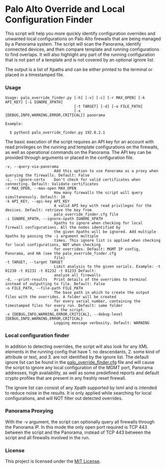 # Palo Alto Override and Local Configuration Finder

This script will help you more quickly identify configuration overrides and unwanted local configurations on Palo Alto firewalls that are being managed by a Panorama system. The script will scan the Panorama, identify connected devices, and then compare template and running configurations to find overlaps. It will also highlight any part of the running configuration that is not part of a template and is not covered by an optional ignore list.

The output is a list of Xpaths and can be either printed to the terminal or placed in a timestamped file.

### Usage

```
Usage: palo_override_finder.py [-h] [-v] [-c] [-r MAX_OPEN] [-k API_KEY] [-i IGNORE_XPATH]
                               [-t TARGET] [-d] [-o FILE_PATH]
                               [-x {DEBUG,INFO,WARNING,ERROR,CRITICAL}] panorama
```
```
Example:

  $ python3 palo_override_finder.py 192.0.2.1
```
                               
The basic execution of the script requires an API key for an account with read privileges on the running and template configurations on the firewalls, as well as operational commands on the Panorama. The API key can be provided through arguments or placed in the configuration file.

```
-v, --query-via-panorama
                      Add this option to use Panorama as a proxy when querying the firewalls. Default: False
-c, --ignore-certs    Don't check for valid certificates when connecting. Default: Validate certificates
-r MAX_OPEN, --max-open MAX_OPEN
                      How many firewalls the script will query simultaneously. Default: 10
-k API_KEY, --api-key API_KEY
                      A valid API key with read privileges for the devices. Default: retrieve the key from
                      palo_override_finder.cfg file
-i IGNORE_XPATH, --ignore-xpath IGNORE_XPATH
                      Xpaths to ignore when checking for local firewall configurations. All the nodes identified by
                      the given Xpaths will be ignored. Add multiple Xpaths by passing the -i argument multiple
                      times. This ignore list is applied when checking for local configurations, NOT when checking
                      for overrides. Default: MGMT IP config, Panorama, and HA (see the palo_override_finder.cfg
                      file)
-t TARGET, --target TARGET
                      Limit analysis to the given serials. Example: -t 01230 -t 01231 -t 01232 -t 01233 Default:
                      analyze all firewalls
-d, --print-results   Print details of the overrides to terminal instead of outputting to file. Default: False
-o FILE_PATH, --file-path FILE_PATH
                      The base path in which to create the output files with the overrides. A folder will be created
                      for every serial number, containing the timestamped files for every run. Default: same folder
                      as the script.
-x {DEBUG,INFO,WARNING,ERROR,CRITICAL}, --debug-level {DEBUG,INFO,WARNING,ERROR,CRITICAL}
                      Logging message verbosity. Default: WARNING
```

### Local configuration finder

In addition to detecting overrides, the script will also look for any XML elements in the running config that have 1. no descendants, 2. some kind of attribute or text, and 3. are not identified by the ignore list. The default ignore list can be found in the [palo_override_finder.cfg](palo_override_finder.cfg) file and will cause the script to ignore any local configuration of the MGMT port, Panorama addresses, high availability, as well as some predefined reports and default crypto profiles that are present in any freshly reset firewall.

The ignore list can consist of any Xpath supported by lxml and is intended to reduce noise in the results. It is only applied while searching for local configurations, and will NOT filter out detected overrides.

### Panorama Proxying

With the -v argument, the script can optionally query all firewalls through the Panorama IP. In this mode the only open port required is TCP 443 between the script and the Panorama, instead of TCP 443 between the script and all firewalls involved in the run.

### License

This project is licensed under the [MIT License](LICENSE).
